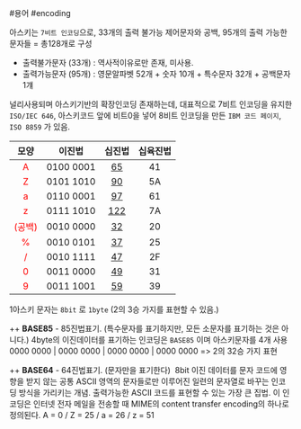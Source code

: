 #용어 #encoding

아스키는 `7비트 인코딩`으로, 33개의 출력 불가능 제어문자와 공백, 95개의 출력 가능한 문자들 = 총128개로 구성
 - 출력불가문자 (33개) : 역사적이유로만 존재, 미사용.
 - 출력가능문자 (95개) : 영문알파벳 52개 + 숫자 10개 + 특수문자 32개 + 공백문자 1걔

널리사용되며 아스키기반의 확장인코딩 존재하는데,
대표적으로 7비트 인코딩을 유지한 `ISO/IEC 646`, 아스키코드 앞에 비트0을 넣어 8비트 인코딩을 만든 `IBM 코드 페이지`, `ISO 8859` 가 있음.

|모양|이진법|십진법|십육진법|
|:------:|:------:|:------:|:------:|
|<span style="color:red">A</span>|0100 0001|<u>65</u>|41|
|<span style="color:red">Z</span>|0101 1010|<u>90</u>|5A|
|<span style="color:red">a</span>|0110 0001|<u>97</u>|61|
|<span style="color:red">z</span>|0111 1010|<u>122</u>|7A|
|<span style="color:red">(공백)</span>|0010 0000|<u>32</u>|20|
|<span style="color:red">%</span>|0010 0101|<u>37</u>|25|
|<span style="color:red">/</span>|0010 1111|<u>47</u>|2F|
|<span style="color:red">0</span>|0011 0000|<u>49</u>|31|
|<span style="color:red">9</span>|0011 1001|<u>59</u>|39|

1아스키 문자는 `8bit` 로 `1byte` (2의 3승 가지를 표현할 수 있음.)


++
**BASE85** - 85진법표기. (특수문자를 표기하지만, 모든 소문자를 표기하는 것은 아니다.)
 4byte의 이진데이터를 표기하는 인코딩은 `BASE85` 이며 아스키문자를 4개 사용
0000 0000 | 0000 0000 | 0000 0000 | 0000 0000 => 2의 32승 가지 표현 

++
**BASE64** - 64진법표기. (문자만을 표기한다)
 8bit 이진 데이터를 문자 코드에 영향을 받지 않는 공통 ASCII 영역의 문자들로만 이루어진 일련의 문자열로 바꾸는 인코딩 방식을 가리키는 개념. 출력가능한 ASCII 코드를 표현할 수 있는 가장 큰 집법. 이 인코딩은 인터넷 전자 메일을 전송할 때 MIME의 content transfer encoding의 하나로 정의된다. 
A = 0 / Z = 25 / a = 26 / z = 51 